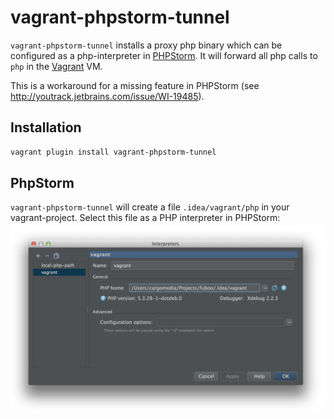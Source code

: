 vagrant-phpstorm-tunnel
=======================
`vagrant-phpstorm-tunnel` installs a proxy php binary which can be configured as a php-interpreter in [PHPStorm](http://www.jetbrains.com/phpstorm/).
It will forward all php calls to `php` in the [Vagrant](http://www.vagrantup.com/) VM.

This is a workaround for a missing feature in PHPStorm (see http://youtrack.jetbrains.com/issue/WI-19485).

Installation
------------
```sh
vagrant plugin install vagrant-phpstorm-tunnel
```

PhpStorm
--------
`vagrant-phpstorm-tunnel` will create a file `.idea/vagrant/php` in your vagrant-project.
Select this file as a PHP interpreter in PHPStorm:
![PHPStorm screenshot](docu/phpstorm-interpreter.png)
